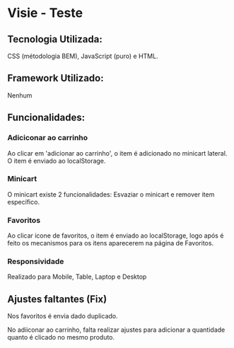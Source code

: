 <h1><b>Visie - Teste</b></h1>
<h2>Tecnologia Utilizada:</h2>
<p>
    CSS (métodologia BEM), JavaScript (puro) e HTML.
</p>

<h2>Framework Utilizado:</h2>
<p>
    Nenhum
</p>

<h2>Funcionalidades:</h2>
<h3>Adiciconar ao carrinho</h3>
<p>Ao clicar em 'adicionar ao carrinho', o item é adicionado no minicart lateral. O item é enviado ao localStorage.</p>

<h3>Minicart</h3>
<p>O minicart existe 2 funcionalidades: Esvaziar o minicart e remover item específico.</p>


<h3>Favoritos</h3>
<p>Ao clicar icone de favoritos, o item é enviado ao localStorage, logo após é feito os mecanismos para os itens aparecerem na página de Favoritos.</p>

<h3>Responsividade</h3>
<p>Realizado para Mobile, Table, Laptop e Desktop</p>

<h2>Ajustes faltantes (Fix)</h2>
<p> Nos favoritos é envia dado duplicado. </p>
<p> No adiiconar ao carrinho, falta realizar ajustes para adicionar a quantidade quanto é clicado no mesmo produto.</p>